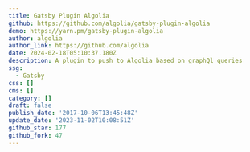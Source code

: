 ```yaml
---
title: Gatsby Plugin Algolia
github: https://github.com/algolia/gatsby-plugin-algolia
demo: https://yarn.pm/gatsby-plugin-algolia
author: algolia
author_link: https://github.com/algolia
date: 2024-02-18T05:10:37.180Z
description: A plugin to push to Algolia based on graphQl queries
ssg:
  - Gatsby
css: []
cms: []
category: []
draft: false
publish_date: '2017-10-06T13:45:48Z'
update_date: '2023-11-02T10:08:51Z'
github_star: 177
github_fork: 47
---
```

